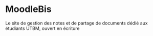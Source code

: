 # MoodleBis
Le site de gestion des notes et de partage de documents dédié aux étudiants UTBM, ouvert en écriture
